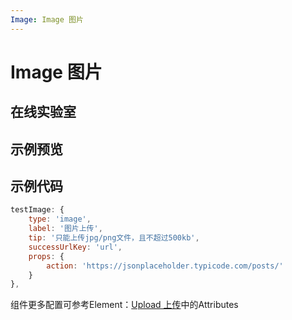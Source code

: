 ```yaml
---
Image: Image 图片
---
```

# Image 图片

## 在线实验室
<ClientOnly>
<ams-config name="image" type="field"/>
</ClientOnly>

## 示例预览

<ClientOnly>
<demo-list :type="'image'"></demo-list>
</ClientOnly>

## 示例代码
```js
testImage: {
    type: 'image',
    label: '图片上传',
    tip: '只能上传jpg/png文件，且不超过500kb',
    successUrlKey: 'url',
    props: {
        action: 'https://jsonplaceholder.typicode.com/posts/'
    }
},
```

组件更多配置可参考Element：[Upload 上传](http://element-cn.eleme.io/#/zh-CN/component/upload)中的Attributes
